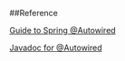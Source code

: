 ##Reference

[Guide to Spring @Autowired](https://www.baeldung.com/spring-autowire)

[Javadoc for @Autowired](https://docs.spring.io/spring/docs/4.0.x/javadoc-api/org/springframework/beans/factory/annotation/Autowired.html)